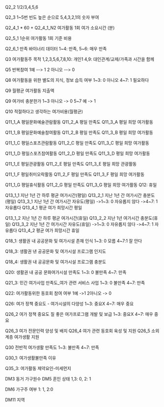 Q2_2
1/2/3,4,5,6

Q2_3
1~5번 빈도 높은 순으로 5,4,3,2,1의 숫자 부여

Q2_4_1 * 60 + Q2_4_1_N2
여가활동 1회 여가 소요시간 (분)

Q2_5_1
1순위 여가활동 1회 기준 비용

Q2_6_1
만족 바이너리 데이터
1~4: 만족, 5~6: 매우 만족

Q3 여가활동주 목적
1,2,3,5,6,7,8,10: 개인1
4,9: 대인관계/교제/가족과 시간을 함께

Q5 반복참여
1예 --> 1
2 아니오 --> 0

Q8
여가활동을 위한 별도의 지식, 정보 습득 여부
1~3: 0 아니오
4~7: 1 필요하다

Q9
월평균 여가활동 지출액

Q9 여가비 충분한가
1~3 아니오 -> 0
5~7 예 -> 1

Q10 적절하다고 생각하는 여가비용(월평균)

Q11_1_A 평일문화예술관람활동
Q11_2_A 평일 만족도
Q11_3_A 평일 희망 여가활동

Q11_1_B 평일문화예술참여활동
Q11_2_B 평일 만족도
Q11_3_B 평일 희망 여가활동

Q11_1_C 평일스포츠관람활동
Q11_2_C 평일 만족도
Q11_3_C 평일 희망 여가활동

Q11_1_D 평일스포츠참여활동
Q11_2_D 평일 만족도
Q11_3_D 평일 희망 여가활동

Q11_1_E 평일관광활동
Q11_2_E 평일 만족도
Q11_3_E 평일 희망 관광활동

Q11_1_F 평일취미오락활동
Q11_2_F 평일 만족도
Q11_3_F 평일 희망 여가활동

Q11_1_G 평일휴식활동
Q11_2_G 평일 만족도
Q11_3_G 평일 희망 여가활동
Q12: 휴일

Q13_1_1 지난 1년 간 하루 평균 여가시간(평일)
Q13_2_1 지난 1년 간 여가시간 충분도(평일)
Q13_3_1 지난 1년 간 여가시간 자유도(평일)
->1~3: 0 자유롭지 않다
->4~7: 1 자유롭다
Q13_4_1 평균 여가 희망시간 평일

Q13_1_2 지난 1년 간 하루 평균 여가시간(휴일)
Q13_2_2 지난 1년 여가시간 충분도(휴일)
Q13_3_2 지난 1년 간 여가시간 자유도(휴일)
->1~3: 0 자유롭지 않다
->4~7: 1 자유롭다
Q13_4_2 평균 여가 희망시간 휴일

Q18_1: 생활권 내 공공문화 및 여가시설 존재 인식
1~3: 0 모름
4~7:1 잘 안다

Q18_3: 생활권 낸 공공문화 및 여가시설 프로그램 인지도

Q18_4: 생활권 내 공공문화 및 여가시설 프로그램 충분도

Q20: 생활권 내 공공 문화여가시설 만족도
1~3: 0 불만족
4~7: 만족

Q21_3: 민간 여가사업 만족도_여가 관련 서비스 사업
1~3: 0 불만족
4~7: 만족

Q22: 여가활동위한 동호회 참여 여부
1예 ->1
2아니오 -> 0

Q26: 여가 정책 중요도 - 여가시설의 다양성
1~3: 중요X
4~7: 매우 중요

Q26_2
여가 정책 중요도 질 좋은 여가프로그램 개발 및 보급
1~3: 중요X
4~7: 매우 중요

Q26_3 여가 전문인력 양성 및 배치
Q26_4 여가 관련 동호회 육성 및 지원
Q26_5 소외계층 여가생활 지원

Q30 전반적 여가생활 만족도
1~3: 불만족
4~7: 만족

Q30_1: 여가생활불만족 이유

Q35_3: 여가활동 제약요인-미세먼지

DM3 동거 가구원수
DM5 혼인 상태
1,3: 0, 2: 1

DM6 가구주 여부
1: 1, 2:0

DM11 지역


